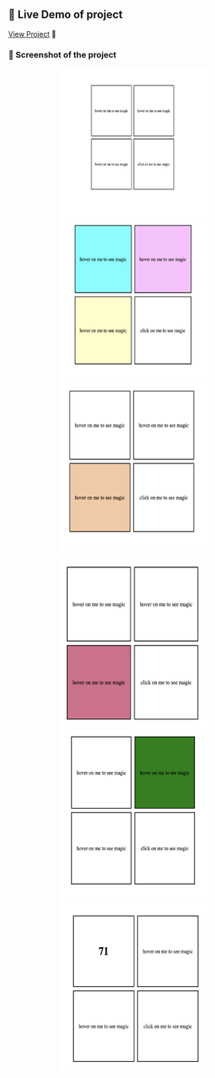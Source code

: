 ## 🔗 Live Demo of project 
[View Project](https://dulcet-biscotti-f6aa32.netlify.app/) 🚀

### 📸 Screenshot of the project

<p align ="center">
  <img src="screenshot/ss1.png" alt="this is snapshot of the project" width="300" height="300">
  <img src="screenshot/ss2.png" alt="this is snapshot of the project" width="300" height="320">
  <img src="screenshot/ss3.png" alt="this is snapshot of the project" width="300" height="340">
</p>

<p align ="center">
  <img src="screenshot/ss4.png" alt="this is snapshot of the project" width="300" height="340">
  <img src="screenshot/ss5.png" alt="this is snapshot of the project" width="300" height="340">
  <img src="screenshot/ss6.png" alt="this is snapshot of the project" width="300" height="340">
</p>